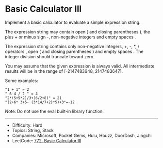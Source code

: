 # Basic Calculator III

Implement a basic calculator to evaluate a simple expression string.

The expression string may contain open ( and closing parentheses ), the plus + or minus sign -, non-negative integers and empty spaces .

The expression string contains only non-negative integers, +, -, *, / operators , open ( and closing parentheses ) and empty spaces . The integer division should truncate toward zero.

You may assume that the given expression is always valid. All intermediate results will be in the range of [-2147483648, 2147483647].

Some examples:
```
"1 + 1" = 2
" 6-4 / 2 " = 4
"2*(5+5*2)/3+(6/2+8)" = 21
"(2+6* 3+5- (3*14/7+2)*5)+3"=-12
```

Note: Do not use the eval built-in library function.

---

* Difficulty: Hard
* Topics: String, Stack
* Companies: Microsoft, Pocket Gems, Hulu, Houzz, DoorDash, Jingchi
* LeetCode: [772. Basic Calculator III](https://leetcode.com/problems/basic-calculator-iii/description/)
